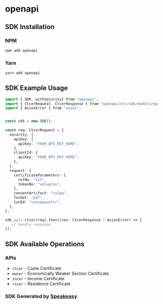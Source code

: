 # openapi

<!-- Start SDK Installation -->
## SDK Installation

### NPM

```bash
npm add openapi
```

### Yarn

```bash
yarn add openapi
```
<!-- End SDK Installation -->

## SDK Example Usage
<!-- Start SDK Example Usage -->
```typescript
import { SDK, withSecurity} from "openapi";
import { CtcerRequest, CtcerResponse } from "openapi/src/sdk/models/operations";
import { AxiosError } from "axios";


const sdk = new SDK();
    
const req: CtcerRequest = {
  security: {
    apiKey: {
      apiKey: "YOUR_API_KEY_HERE",
    },
    clientId: {
      apiKey: "YOUR_API_KEY_HERE",
    },
  },
  request: {
    certificateParameters: {
      refNo: "sit",
      tokenNo: "voluptas",
    },
    consentArtifact: "culpa",
    format: "pdf",
    txnId: "consequuntur",
  },
};

sdk.apIs.ctcer(req).then((res: CtcerResponse | AxiosError) => {
   // handle response
});
```
<!-- End SDK Example Usage -->

<!-- Start SDK Available Operations -->
## SDK Available Operations

### APIs

* `ctcer` - Caste Certificate
* `ewcer` - Economically Weaker Section Certificate
* `incer` - Income Certificate
* `rscer` - Residence Certificate

<!-- End SDK Available Operations -->

### SDK Generated by [Speakeasy](https://docs.speakeasyapi.dev/docs/using-speakeasy/client-sdks)
